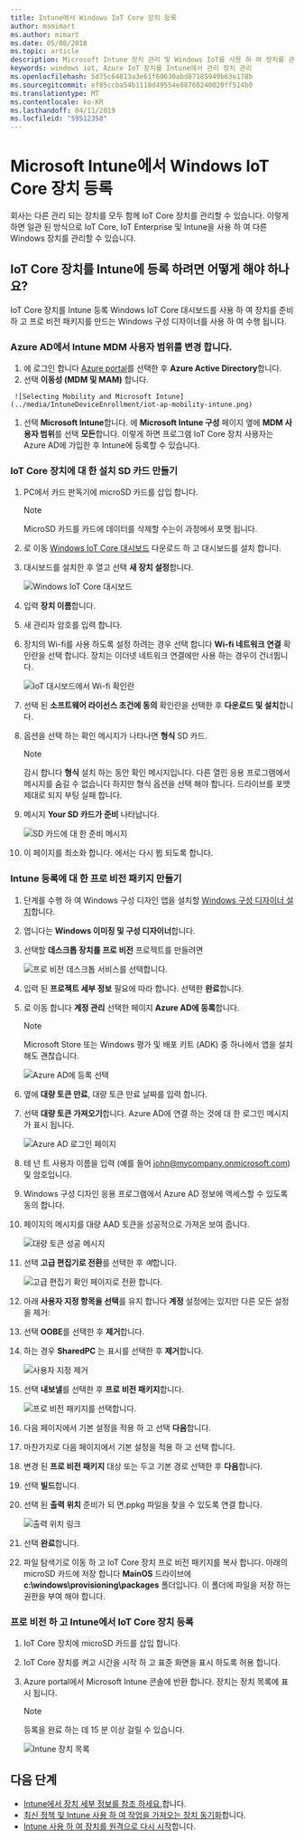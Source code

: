 ```yaml
---
title: Intune에서 Windows IoT Core 장치 등록
author: msmimart
ms.author: mimart
ms.date: 05/08/2018
ms.topic: article
description: Microsoft Intune 장치 관리 및 Windows IoT를 사용 하 여 장치를 관리 하는 방법에 알아봅니다.
keywords: windows iot, Azure IoT 장치를 Intune에서 관리 장치 관리
ms.openlocfilehash: 5d75c64813a3e61f60630abd87185949b63e178b
ms.sourcegitcommit: ef85ccba54b1118d49554e88768240020ff514b0
ms.translationtype: MT
ms.contentlocale: ko-KR
ms.lasthandoff: 04/11/2019
ms.locfileid: "59512358"
---
```

# <a name="enrolling-windows-iot-core-devices-in-microsoft-intune"></a>Microsoft Intune에서 Windows IoT Core 장치 등록

회사는 다른 관리 되는 장치를 모두 함께 IoT Core 장치를 관리할 수 있습니다. 이렇게 하면 일관 된 방식으로 IoT Core, IoT Enterprise 및 Intune을 사용 하 여 다른 Windows 장치를 관리할 수 있습니다.

## <a name="how-do-i-enroll-an-iot-core-device-into-intune"></a>IoT Core 장치를 Intune에 등록 하려면 어떻게 해야 하나요?

IoT Core 장치를 Intune 등록 Windows IoT Core 대시보드를 사용 하 여 장치를 준비 하 고 프로 비전 패키지를 만드는 Windows 구성 디자이너를 사용 하 여 수행 됩니다.

### <a name="change-the-intune-mdm-user-scope-in-azure-ad"></a>Azure AD에서 Intune MDM 사용자 범위를 변경 합니다.

1. 에 로그인 합니다 [Azure portal](https://portal.azure.com)를 선택한 후 **Azure Active Directory**합니다.
2. 선택 **이동성 (MDM 및 MAM)** 합니다.


~~~
 ![Selecting Mobility and Microsoft Intune](../media/IntuneDeviceEnrollment/iot-ap-mobility-intune.png)
~~~
1. 선택 **Microsoft Intune**합니다. 에 **Microsoft Intune 구성** 페이지 옆에 **MDM 사용자 범위**를 선택 **모든**합니다. 이렇게 하면 프로그램 IoT Core 장치 사용자는 Azure AD에 가입한 후 Intune에 등록할 수 있습니다.

### <a name="create-a-setup-sd-card-for-the-iot-core-device"></a>IoT Core 장치에 대 한 설치 SD 카드 만들기
1. PC에서 카드 판독기에 microSD 카드를 삽입 합니다. 
     > [!NOTE]
     > MicroSD 카드를 카드에 데이터를 삭제할 수는이 과정에서 포맷 됩니다.
2. 로 이동 [Windows IoT Core 대시보드](https://docs.microsoft.com/windows/iot-core/connect-your-device/iotdashboard) 다운로드 하 고 대시보드를 설치 합니다.
3. 대시보드를 설치한 후 열고 선택 **새 장치 설정**합니다.

     ![Windows IoT Core 대시보드](../media/IntuneDeviceEnrollment/IoT-dashboard-my-devices.png)

4. 입력 **장치 이름**합니다.
5. 새 관리자 암호를 입력 합니다. 
6. 장치의 Wi-fi를 사용 하도록 설정 하려는 경우 선택 합니다 **Wi-fi 네트워크 연결** 확인란을 선택 합니다. 장치는 이더넷 네트워크 연결에만 사용 하는 경우이 건너뜁니다.

     ![IoT 대시보드에서 Wi-fi 확인란](../media/IntuneDeviceEnrollment/IoT-dashboard-wifi-connection.png)

7. 선택 된 **소프트웨어 라이선스 조건에 동의** 확인란을 선택한 후 **다운로드 및 설치**합니다.
8. 옵션을 선택 하는 확인 메시지가 나타나면 **형식** SD 카드. 
     > [!NOTE]
     > 감시 합니다 **형식** 설치 하는 동안 확인 메시지입니다. 다른 열린 응용 프로그램에서 메시지를 숨길 수 없습니다 하지만 형식 옵션을 선택 해야 합니다. 드라이브를 포맷 제대로 되지 부팅 실패 합니다.
9. 메시지 **Your SD 카드가 준비** 나타납니다.

     ![SD 카드에 대 한 준비 메시지](../media/IntuneDeviceEnrollment/IoT-dashboard-sd-card-ready.png)

10. 이 페이지를 최소화 합니다.  에서는 다시 뵙 되도록 합니다.

### <a name="create-a-provisioning-package-for-intune-enrollment"></a>Intune 등록에 대 한 프로 비전 패키지 만들기
1. 단계를 수행 하 여 Windows 구성 디자인 앱을 설치할 [Windows 구성 디자이너 설치](https://docs.microsoft.com/windows/configuration/provisioning-packages/provisioning-install-icd)합니다.

2. 엽니다는 **Windows 이미징 및 구성 디자이너**합니다.
3. 선택할 **데스크톱 장치를 프로 비전** 프로젝트를 만들려면 

     ![프로 비전 데스크톱 서비스를 선택합니다.](../media/IntuneDeviceEnrollment/iot-wcd-provision-desktop-devices.png)

4. 입력 된 **프로젝트 세부 정보** 필요에 따라 합니다. 선택한 **완료**합니다.
5. 로 이동 합니다 **계정 관리** 선택한 페이지 **Azure AD에 등록**합니다.
      > [!NOTE]
     > Microsoft Store 또는 Windows 평가 및 배포 키트 (ADK) 중 하나에서 앱을 설치 해도 괜찮습니다.

     ![Azure AD에 등록 선택](../media/IntuneDeviceEnrollment/iot-wcd-enroll-in-azure-ad.png)

6. 옆에 **대량 토큰 만료**, 대량 토큰 만료 날짜를 입력 합니다.
7. 선택 **대량 토큰 가져오기**합니다. Azure AD에 연결 하는 것에 대 한 로그인 메시지가 표시 됩니다.

     ![Azure AD 로그인 페이지](../media/IntuneDeviceEnrollment/iot-wcd-sign-in.png)

8. 테 넌 트 사용자 이름을 입력 (예를 들어 john@mycompany.onmicrosoft.com) 및 암호입니다.   
9. Windows 구성 디자인 응용 프로그램에서 Azure AD 정보에 액세스할 수 있도록 동의 합니다. 
10. 페이지의 메시지를 대량 AAD 토큰을 성공적으로 가져온 보여 줍니다.

     ![대량 토큰 성공 메시지](../media/IntuneDeviceEnrollment/iot-wcd-bulk-token-successful.png)

11. 선택 **고급 편집기로 전환**를 선택한 후 *예*합니다.

     ![고급 편집기 확인 페이지로 전환 합니다.](../media/IntuneDeviceEnrollment/iot-wcd-switch-to-advanced-editor.png)

12. 아래 **사용자 지정 항목을 선택**를 유지 합니다 **계정** 설정에는 있지만 다른 모든 설정을 제거:
13. 선택 **OOBE**를 선택한 후 **제거**합니다.
14. 하는 경우 **SharedPC** 는 표시를 선택한 후 **제거**합니다.

     ![사용자 지정 제거](../media/IntuneDeviceEnrollment/iot-wcd-select-customizations.png)

15. 선택 **내보낼**를 선택한 후 **프로 비전 패키지**합니다.

     ![프로 비전 패키지를 선택합니다.](../media/IntuneDeviceEnrollment/iot-wcd-export-provisioning-package.png)

16. 다음 페이지에서 기본 설정을 적용 하 고 선택 **다음**합니다.
17. 마찬가지로 다음 페이지에서 기본 설정을 적용 하 고 선택 합니다.
18. 변경 된 **프로 비전 패키지** 대상 또는 두고 기본 경로 선택한 후 **다음**합니다.
19. 선택 **빌드**합니다.
20. 선택 된 **출력 위치** 준비가 되 면.ppkg 파일을 찾을 수 있도록 연결 합니다.

     ![출력 위치 링크](../media/IntuneDeviceEnrollment/iot-wcd-all-done.png)

21. 선택 **완료**합니다.
22. 파일 탐색기로 이동 하 고 IoT Core 장치 프로 비전 패키지를 복사 합니다. 아래의 microSD 카드에 저장 합니다 **MainOS** 드라이브에 **c:\windows\provisioning\packages** 폴더입니다.  이 폴더에 파일을 저장 하는 권한을 부여 해야 합니다.

### <a name="provision-and-enroll-the-iot-core-device-in-intune"></a>프로 비전 하 고 Intune에서 IoT Core 장치 등록
1. IoT Core 장치에 microSD 카드를 삽입 합니다.
2. IoT Core 장치를 켜고 시간을 시작 하 고 표준 화면을 표시 하도록 허용 합니다. 
3. Azure portal에서 Microsoft Intune 콘솔에 반환 합니다. 장치는 장치 목록에 표시 됩니다.
     > [!NOTE]
     > 등록을 완료 하는 데 15 분 이상 걸릴 수 있습니다.

     ![Intune 장치 목록](../media/IntuneDeviceEnrollment/iot-ap-devices-after-enrollment.png)

## <a name="next-steps"></a>다음 단계
- [Intune에서 장치 세부 정보를 참조 하세요.](https://docs.microsoft.com/intune/device-inventory)합니다.
- [최신 정책 및 Intune 사용 하 여 작업을 가져오는 장치 동기화](https://docs.microsoft.com/intune/device-sync)합니다.
- [Intune 사용 하 여 장치를 원격으로 다시 시작](https://docs.microsoft.com/intune/device-restart)합니다.

